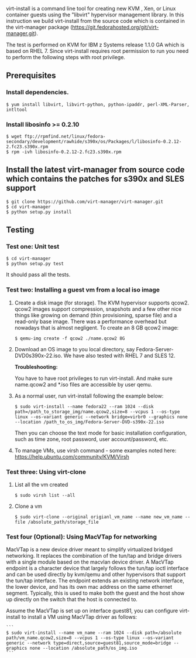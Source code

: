 virt-install is a command line tool for creating new KVM , Xen, or Linux container guests using the "libvirt" hypervisor management library. In this instruction we build virt-install from the source code which is contained in the virt-manager package (https://git.fedorahosted.org/git/virt-manager.git).

The test is performed on KVM for IBM z Systems release 1.1.0 GA which is based on RHEL 7. Since virt-install requires root permission to run you need to perform the following steps with root privilege.

## Prerequisites

### Install dependencies.

    $ yum install libvirt, libvirt-python, python-ipaddr, perl-XML-Parser, intltool

### Install libosinfo >= 0.2.10

    $ wget ftp://rpmfind.net/linux/fedora-secondary/development/rawhide/s390x/os/Packages/l/libosinfo-0.2.12-2.fc23.s390x.rpm
    $ rpm -ivh libosinfo-0.2.12-2.fc23.s390x.rpm

## Install the latest virt-manager from source code which contains the patches for s390x and SLES support

    $ git clone https://github.com/virt-manager/virt-manager.git
    $ cd virt-manager
    $ python setup.py install

## Testing

### Test one: Unit test

    $ cd virt-manager
    $ python setup.py test

It should pass all the tests.

### Test two: Installing a guest vm from a local iso image

1. Create a disk image (for storage). The KVM hypervisor supports qcow2. qcow2 images support compression, snapshots and a few other nice things like growing on demand (thin provisioning, sparse file) and a read-only base image. There was a performance overhead but nowadays that is almost negligent. To create an 8 GB qcow2 image:

    ```
    $ qemu-img create -f qcow2 ./name.qcow2 8G
    ```

2. Download an OS image to you local directory, say Fedora-Server-DVD0s390x-22.iso. We have also tested with RHEL 7 and SLES 12.

    **Troubleshooting:**

    You have to have root privileges to run virt-install. And make sure name.qcow2 and *.iso files are accessible by user qemu.

3. As a normal user, run virt-install following the example below:

    ```
    $ sudo virt-install --name fedora22 --ram 1024 --disk path=/path_to_storage_img/name.qcow2,size=8 --vcpus 1 --os-type linux --os-variant generic --network bridge=virbr0 --graphics none --location /path_to_os_img/Fedora-Server-DVD-s390x-22.iso
    ```

    Then you can choose the text mode for basic installation configuration, such as time zone, root password, user account/password, etc.

4. To manage VMs, use virsh command - some examples noted here: https://help.ubuntu.com/community/KVM/Virsh

### Test three: Using virt-clone

1. List all the vm created

    ```
    $ sudo virsh list --all
    ```

2. Clone a vm

    ```
    $ sudo virt-clone --original origianl_vm_name --name new_vm_name --file /absolute_path/storage_file
    ```

### Test four (Optional): Using MacVTap for networking

MacVTap is a new device driver meant to simplify virtualized bridged networking. It replaces the combination of the tun/tap and bridge drivers with a single module based on the macvlan device driver. A MacVTap endpoint is a character device that largely follows the tun/tap ioctl interface and can be used directly by kvm/qemu and other hypervisors that support the tun/tap interface. The endpoint extends an existing network interface, the lower device, and has its own mac address on the same ethernet segment. Typically, this is used to make both the guest and the host show up directly on the switch that the host is connected to.

Assume the MacVTap is set up on interface guest81, you can configure virt-install to install a VM using MacVTap driver as follows:

    ```
    $ sudo virt-install --name vm_name --ram 1024 --disk path=/absolute path/vm_name.qcow2,size=8 --vcpus 1 --os-type linux --os-variant generic --network type=direct,source=guest81,source_mode=bridge --graphics none --location /absolute_path/os_img.iso
    ```